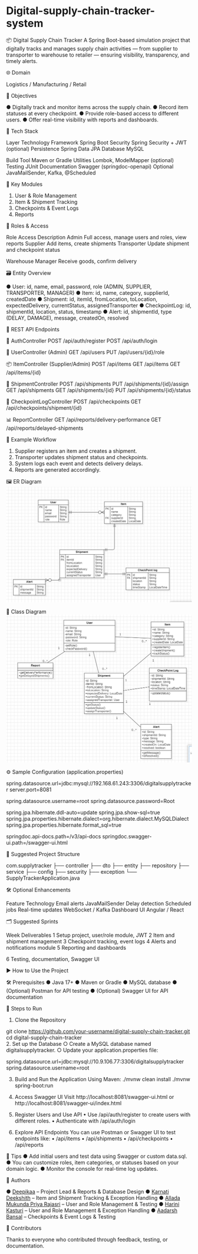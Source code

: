 # Digital-supply-chain-tracker-system

📦 Digital Supply Chain Tracker
A Spring Boot-based simulation project that digitally tracks and manages supply chain activities — from supplier to transporter to warehouse to retailer — ensuring visibility, transparency, and timely alerts.

🌐 Domain

Logistics / Manufacturing / Retail

🎯 Objectives

●	Digitally track and monitor items across the supply chain.
●	Record item statuses at every checkpoint.
●	Provide role-based access to different users.
●	Offer real-time visibility with reports and dashboards.

🧱 Tech Stack

Layer	Technology
Framework	Spring Boot
Security	Spring Security + JWT (optional)
Persistence	Spring Data JPA
Database	MySQL
 
Build Tool	Maven or Gradle
Utilities	Lombok, ModelMapper (optional)
Testing	JUnit
Documentation	Swagger (springdoc-openapi)
Optional	JavaMailSender, Kafka, @Scheduled

🧩 Key Modules

1.	User & Role Management
2.	Item & Shipment Tracking
3.	Checkpoints & Event Logs
4.	Reports

🔐 Roles & Access

Role	Access Description
Admin	Full access, manage users and roles, view reports
Supplier	Add items, create shipments
Transporter	Update shipment and checkpoint status
 
Warehouse Manager	Receive goods, confirm delivery

🗃 Entity Overview

●	User: id, name, email, password, role (ADMIN, SUPPLIER, TRANSPORTER, MANAGER)
●	Item: id, name, category, supplierId, createdDate
●	Shipment: id, itemId, fromLocation, toLocation, expectedDelivery, currentStatus, assignedTransporter
●	CheckpointLog: id, shipmentId, location, status, timestamp
●	Alert: id, shipmentId, type (DELAY, DAMAGE), message, createdOn, resolved

🔁 REST API Endpoints

🔐 AuthController
POST /api/auth/register POST /api/auth/login


👤 UserController (Admin)
GET /api/users
PUT /api/users/{id}/role


📦 ItemController (Supplier/Admin)
POST /api/items GET /api/items
GET /api/items/{id}
 
🚚 ShipmentController
POST /api/shipments
PUT /api/shipments/{id}/assign GET /api/shipments
GET /api/shipments/{id}
PUT /api/shipments/{id}/status


📍 CheckpointLogController
POST /api/checkpoints
GET /api/checkpoints/shipment/{id}



📊 ReportController
GET /api/reports/delivery-performance GET /api/reports/delayed-shipments



🧪 Example Workflow

1.	Supplier registers an item and creates a shipment.
2.	Transporter updates shipment status and checkpoints.
3.	System logs each event and detects delivery delays.
4.	Reports are generated accordingly.

🖼 ER Diagram
![ER Diagram](https://github.com/deepikaa08/Digital-supply-chain-tracker-system/blob/main/Digital-supply-chain-tracker/supplytrackerfinal/diagrams/ER%20diagram.jpg)

 


















🧭 Class Diagram
![Class Diagram](https://github.com/deepikaa08/Digital-supply-chain-tracker-system/blob/main/Digital-supply-chain-tracker/supplytrackerfinal/diagrams/class%20diagram.jpg)
   


⚙ Sample Configuration (application.properties)

spring.datasource.url=jdbc:mysql://192.168.61.243:3306/digitalsupplytracker
server.port=8081

spring.datasource.username=root
spring.datasource.password=Root

spring.jpa.hibernate.ddl-auto=update
spring.jpa.show-sql=true
spring.jpa.properties.hibernate.dialect=org.hibernate.dialect.MySQLDialect
spring.jpa.properties.hibernate.format_sql=true

springdoc.api-docs.path=/v3/api-docs
springdoc.swagger-ui.path=/swagger-ui.html





📁 Suggested Project Structure

com.supplytracker
├── controller
├── dto
├── entity
├── repository
├── service
├── config
├── security
├── exception
└── SupplyTrackerApplication.java


 
🛠 Optional Enhancements

Feature	Technology
Email alerts	JavaMailSender
Delay detection	Scheduled jobs
Real-time updates	WebSocket / Kafka
Dashboard UI	Angular / React

🗂 Suggested Sprints

Week	Deliverables
1	Setup project, user/role module, JWT
2	Item and shipment management
3	Checkpoint tracking, event logs
4	Alerts and notifications module
5	Reporting and dashboards
 
6	Testing, documentation, Swagger UI

	
▶ How to Use the Project

🛠 Prerequisites
●	Java 17+
●	Maven or Gradle
●	MySQL database
●	(Optional) Postman for API testing
●	(Optional) Swagger UI for API documentation

🚀 Steps to Run
1.	Clone the Repository

  git clone https://github.com/your-username/digital-supply-chain-tracker.git
     cd digital-supply-chain-tracker	
2.	Set up the Database
○	Create a MySQL database named digitalsupplytracker.
○	Update your application.properties file:

spring.datasource.url=jdbc:mysql://10.9.106.77:3306/digitalsupplytracker            spring.datasource.username=root

3.	Build and Run the Application Using Maven:
      ./mvnw clean install
./mvnw spring-boot:run
4.	Access Swagger UI Visit 
   http://localhost:8081/swagger-ui.html or
http://localhost:8081/swagger-ui/index.html

5.	Register Users and Use API
•	Use /api/auth/register to create users with different roles.
•	Authenticate with /api/auth/login 


6.	Explore API Endpoints You can use Postman or Swagger UI to test endpoints like:
•	/api/items
•	/api/shipments
•	/api/checkpoints
•	/api/reports

📌 Tips
●	Add initial users and test data using Swagger or custom data.sql.
●	You can customize roles, item categories, or statuses based on your domain logic.
●	Monitor the console for real-time log updates.

👥 Authors

●	[Deepikaa](https://github.com/deepikaa08) – Project Lead & Reports & Database Design
●	[Karnati Deekshith](https://github.com/deekshith08) – Item and Shipment Tracking & Exception Handling
●	[Allada Mukunda Priya Rajasri](https://github.com/amprajasri) – User and Role Management & Testing
●	[Harini Kasturi](https://github.com/harinikasturi) – User and Role Management & Exception Handling
●	[Aadarsh Bansal](https://github.com/ab5682) – Checkpoints & Event Logs & Testing

🤝 Contributors

Thanks to everyone who contributed through feedback, testing, or documentation.
